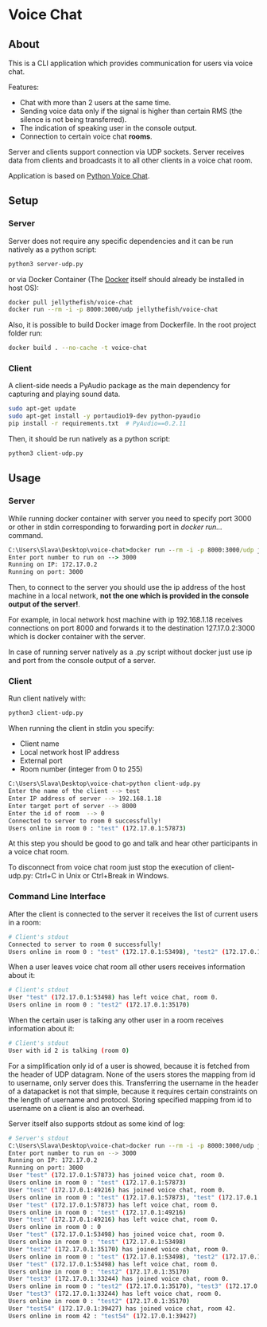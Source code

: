 # Voice Chat

## About
This is a CLI application which provides communication for users via voice chat.

Features:
+ Chat with more than 2 users at the same time.
+ Sending voice data only if the signal is higher than certain RMS (the silence is not being transferred). 
+ The indication of speaking user in the console output.
+ Connection to certain voice chat **rooms**.

Server and clients support connection via UDP sockets. Server receives data from clients and broadcasts it to all other
clients in a voice chat room.

Application is based on [Python Voice Chat](https://github.com/domage/soa-curriculum-2021/tree/main/examples/sockets-voice-chat).

## Setup

### Server 

Server does not require any specific dependencies and it can be run natively as a python script:
```bash
python3 server-udp.py
```
or via Docker Container (The [Docker](https://www.docker.com/products/docker-desktop) itself should already be installed in host OS):
```bash
docker pull jellythefish/voice-chat
docker run --rm -i -p 8000:3000/udp jellythefish/voice-chat
```

Also, it is possible to build Docker image from Dockerfile. In the root project folder run:
```bash
docker build . --no-cache -t voice-chat
```

### Client
A client-side needs a PyAudio package as the main dependency for capturing and playing sound data.

```bash
sudo apt-get update
sudo apt-get install -y portaudio19-dev python-pyaudio
pip install -r requirements.txt  # PyAudio==0.2.11
```

Then, it should be run natively as a python script:
```bash
python3 client-udp.py
```

## Usage

### Server

While running docker container with server you need to specify port 3000 or other in stdin corresponding to 
forwarding port in **docker run*...* command.
```cmd
C:\Users\Slava\Desktop\voice-chat>docker run --rm -i -p 8000:3000/udp jellythefish/voice-chat
Enter port number to run on --> 3000
Running on IP: 172.17.0.2
Running on port: 3000
```
Then, to connect to the server you should use the ip address of the host machine in a local network, **not the one which is provided in the console output
of the server!**.

For example, in local network host machine with ip 192.168.1.18 receives connections on port 8000 and forwards it to 
the destination 127.17.0.2:3000 which is docker container with the server.

In case of running server natively as a .py script without docker just use ip and port from the console output of a server.

### Client
Run client natively with:
```bash
python3 client-udp.py
```
When running the client in stdin you specify:
+ Client name
+ Local network host IP address
+ External port
+ Room number (integer from 0 to 255)
```bash
C:\Users\Slava\Desktop\voice-chat>python client-udp.py
Enter the name of the client --> test
Enter IP address of server --> 192.168.1.18
Enter target port of server --> 8000
Enter the id of room  --> 0
Connected to server to room 0 successfully!
Users online in room 0 : "test" (172.17.0.1:57873)
```

At this step you should be good to go and talk and hear other participants in a voice chat room.

To disconnect from voice chat room just stop the execution of client-udp.py:
Ctrl+C in Unix or Ctrl+Break in Windows.

### Command Line Interface

After the client is connected to the server it receives the list of current users in a room:
```bash
# Client's stdout
Connected to server to room 0 successfully!
Users online in room 0 : "test" (172.17.0.1:53498), "test2" (172.17.0.1:35170)
```
When a user leaves voice chat room all other users receives information about it:
```bash
# Client's stdout
User "test" (172.17.0.1:53498) has left voice chat, room 0.
Users online in room 0 : "test2" (172.17.0.1:35170)
```
When the certain user is talking any other user in a room receives information about it:
```bash
# Client's stdout
User with id 2 is talking (room 0)
```
For a simplification only id of a user is showed, because it is fetched from the header of UDP datagram. None of the
users stores the mapping from id to username, only server does this. Transferring the username in the header of a datapacket
is not that simple, because it requires certain constraints on the length of username and protocol. Storing specified
mapping from id to username on a client is also an overhead.

Server itself also supports stdout as some kind of log:
```bash
# Server's stdout
C:\Users\Slava\Desktop\voice-chat>docker run --rm -i -p 8000:3000/udp jellythefish/voice-chat
Enter port number to run on --> 3000
Running on IP: 172.17.0.2
Running on port: 3000
User "test" (172.17.0.1:57873) has joined voice chat, room 0.
Users online in room 0 : "test" (172.17.0.1:57873)
User "test" (172.17.0.1:49216) has joined voice chat, room 0.
Users online in room 0 : "test" (172.17.0.1:57873), "test" (172.17.0.1:49216)
User "test" (172.17.0.1:57873) has left voice chat, room 0.
Users online in room 0 : "test" (172.17.0.1:49216)
User "test" (172.17.0.1:49216) has left voice chat, room 0.
Users online in room 0 : 0
User "test" (172.17.0.1:53498) has joined voice chat, room 0.
Users online in room 0 : "test" (172.17.0.1:53498)
User "test2" (172.17.0.1:35170) has joined voice chat, room 0.
Users online in room 0 : "test" (172.17.0.1:53498), "test2" (172.17.0.1:35170)
User "test" (172.17.0.1:53498) has left voice chat, room 0.
Users online in room 0 : "test2" (172.17.0.1:35170)
User "test3" (172.17.0.1:33244) has joined voice chat, room 0.
Users online in room 0 : "test2" (172.17.0.1:35170), "test3" (172.17.0.1:33244)
User "test3" (172.17.0.1:33244) has left voice chat, room 0.
Users online in room 0 : "test2" (172.17.0.1:35170)
User "test54" (172.17.0.1:39427) has joined voice chat, room 42.
Users online in room 42 : "test54" (172.17.0.1:39427)
```
